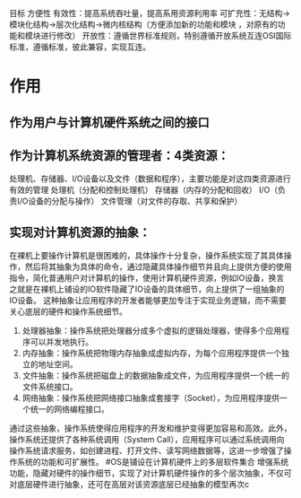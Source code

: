 目标
方便性
有效性：提高系统吞吐量，提高系用资源利用率
可扩充性：无结构->模块化结构->层次化结构->微内核结构（方便添加新的功能和模块 ，对原有的功能和模块进行修改）
开放性：遵循世界标准规则，特别遵循开放系统互连OSI国际标准，遵循标准，彼此兼容，实现互连。
# 作用
## 作为用户与计算机硬件系统之间的接口
## 作为计算机系统资源的管理者：4类资源：
处理机、存储器、I/O设备以及文件（数据和程序），主要功能是对这四类资源进行有效的管理
处理机（分配和控制处理机）
存储器（内存的分配和回收）
I/O（负责I/O设备的分配与操作）
文件管理（对文件的存取、共享和保护）

## 实现对计算机资源的抽象：
在裸机上要操作计算机是很困难的，具体操作十分复杂，操作系统实现了其具体操作，然后将其抽象为具体的命令，通过隐藏具体操作细节并且向上提供方便的使用指令，简化普通用户对计算机的操作，使用计算机硬件资源，例如IO设备，换言之就是在裸机上铺设的IO软件隐藏了IO设备的具体细节，向上提供了一组抽象的IO设备。
这种抽象让应用程序的开发者能够更加专注于实现业务逻辑，而不需要关心底层的硬件和操作系统细节。

1.  处理器抽象：操作系统把处理器分成多个虚拟的逻辑处理器，使得多个应用程序可以并发地执行。
2.  内存抽象：操作系统把物理内存抽象成虚拟内存，为每个应用程序提供一个独立的地址空间。
3.  文件抽象：操作系统把磁盘上的数据抽象成文件，为应用程序提供一个统一的文件系统接口。
4.  网络抽象：操作系统把网络接口抽象成套接字（Socket），为应用程序提供一个统一的网络编程接口。

通过这些抽象，操作系统使得应用程序的开发和维护变得更加容易和高效。此外，操作系统还提供了各种系统调用（System Call），应用程序可以通过系统调用向操作系统请求服务，如创建进程、打开文件、读写网络数据等，这进一步增强了操作系统的功能和可扩展性。
#OS是铺设在计算机硬件上的多层软件集合
增强系统功能，隐藏对硬件的操作细节，实现了对计算机硬件操作的多个层次抽象，不仅可对底层硬件进行抽象，还可在高层对该资源底层已经抽象的模型再次c
